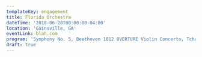 ```yaml
---
templateKey: engagement
title: Florida Orchestra
dateTime: '2018-06-28T00:00:00-04:00'
location: 'Gainsville, GA'
eventLink: blah.com
program: 'Symphony No. 5, Beethoven 1812 OVERTURE Violin Concerto, Tchaikovsky'
draft: true
---
```


